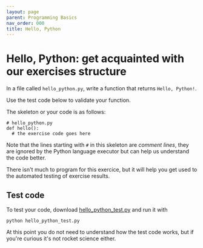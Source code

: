 ```yaml
---
layout: page
parent: Programming Basics
nav_order: 000
title: Hello, Python
---
```


# Hello, Python: get acquainted with our exercises structure

In a file called `hello_python.py`, write a function that
returns `Hello, Python!`.

Use the test code below to validate your function.

The skeleton or your code is as follows:

    # hello_python.py
    def hello():
      # the exercise code goes here

Note that the lines starting with `#` in this skeleton
are _comment lines_, they are ignored by the Python
language executor but can help us understand the
code better.

There isn't much to program for this exercice, but it will
help you get used to the automated testing of
exercise results.

## Test code

To test your code, download [hello_python_test.py](./hello_python_test.py)
and run it with

    python hello_python_test.py

At this point you do not need to understand how the test code works,
but if you're curious it's not rocket science either.



